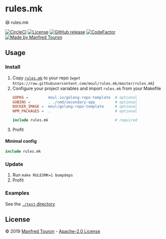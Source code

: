 # rules.mk

:smile: rules.mk

[![CircleCI](https://circleci.com/gh/moul/rules.mk.svg?style=shield)](https://circleci.com/gh/moul/rules.mk)
[![License](https://img.shields.io/github/license/moul/rules.mk.svg)](https://github.com/moul/rules.mk/blob/master/LICENSE)
[![GitHub release](https://img.shields.io/github/release/moul/rules.mk.svg)](https://github.com/moul/rules.mk/releases)
[![CodeFactor](https://www.codefactor.io/repository/github/moul/rules.mk/badge)](https://www.codefactor.io/repository/github/moul/rules.mk)
[![Made by Manfred Touron](https://img.shields.io/badge/made%20by-Manfred%20Touron-blue.svg?style=flat)](https://manfred.life/)

## Usage

### Install

1. Copy [`rules.mk`](./rules.mk) to your repo (`wget https://raw.githubusercontent.com/moul/rules.mk/master/rules.mk`)
2. Configure your project variables and import `rules.mk` from your Makefile
    ```makefile
    GOPKG =         moul.io/golang-repo-template  # optional
    GOBINS =        . ./cmd/secondary-app         # optional
    DOCKER_IMAGE =  moul/golang-repo-template     # optional
    NPM_PACKAGES =  .                             # optional

    include rules.mk                              # required
    ```
4. Profit

#### Minimal config

```makefile
include rules.mk
```

### Update

1. Run `make RULESMK=1 bumpdeps`
2. Profit

### Examples

See the [`./test` directory](./test)

## License

© 2019 [Manfred Touron](https://manfred.life) -
[Apache-2.0 License](https://github.com/moul/rules.mk/blob/master/LICENSE)
